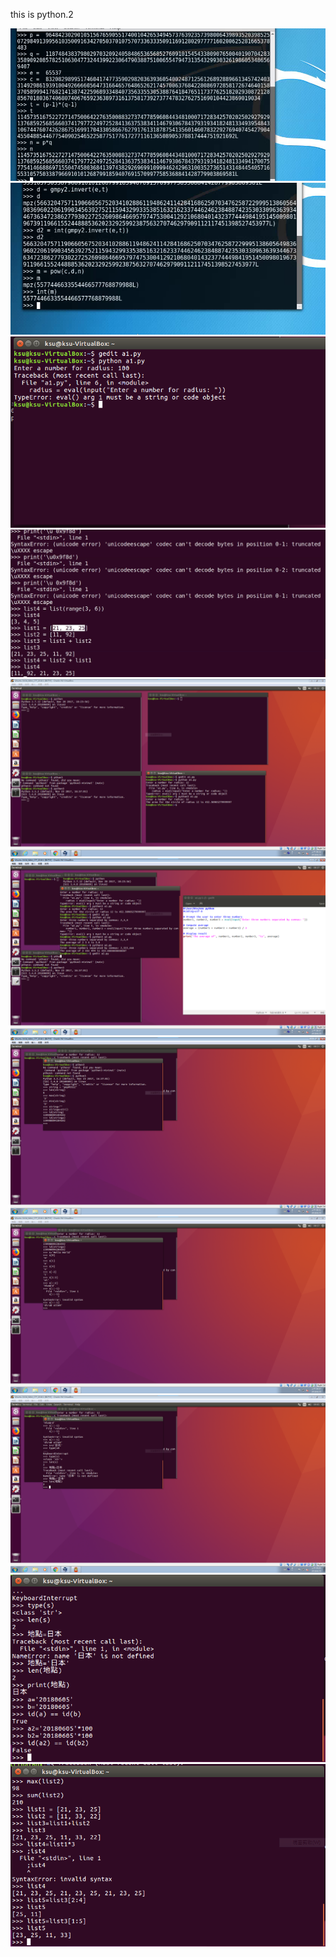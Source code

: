   this is python.2

  
![](https://github.com/ase78920019/assignment/blob/master/picture/1.PNG)
![](https://github.com/ase78920019/assignment/blob/master/picture/2.PNG)
![](https://github.com/ase78920019/assignment/blob/master/picture/python.PNG)
![](https://github.com/ase78920019/assignment/blob/master/picture/python(2).PNG)
![](https://github.com/ase78920019/assignment/blob/master/picture/python1.PNG)
![](https://github.com/ase78920019/assignment/blob/master/picture/python2.PNG)
![](https://github.com/ase78920019/assignment/blob/master/picture/python3.PNG)
![](https://github.com/ase78920019/assignment/blob/master/picture/python4.PNG)
![](https://github.com/ase78920019/assignment/blob/master/picture/python5.PNG)
![](https://github.com/ase78920019/assignment/blob/master/picture/python6.PNG)
![](https://github.com/ase78920019/assignment/blob/master/picture/python7.PNG)

